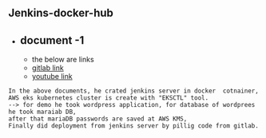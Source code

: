 ## Jenkins-docker-hub

* ## document -1
    
    * the below are links
    * [gitlab link](https://gitlab.com/muhammad.asim/devops-cicd.git)
    * [youtube link](https://www.youtube.com/watch?v=P3SxmCHjElw)
```
In the above documents, he crated jenkins server in docker  cotnainer, 
AWS eks kubernetes cluster is create with "EKSCTL" tool.
--> for demo he took wordpress application, for database of wordprees he took maraiab DB,
after that mariaDB passwords are saved at AWS KMS, 
Finally did deployment from jenkins server by pillig code from gitlab.
``` 